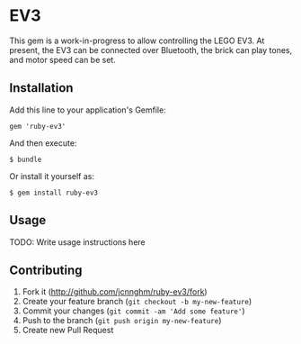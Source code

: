 # EV3

This gem is a work-in-progress to allow controlling the LEGO EV3.  At 
present, the EV3 can be connected over Bluetooth, the brick can play
tones, and motor speed can be set.  

## Installation

Add this line to your application's Gemfile:

    gem 'ruby-ev3'

And then execute:

    $ bundle

Or install it yourself as:

    $ gem install ruby-ev3

## Usage

TODO: Write usage instructions here

## Contributing

1. Fork it (http://github.com/jcnnghm/ruby-ev3/fork)
2. Create your feature branch (`git checkout -b my-new-feature`)
3. Commit your changes (`git commit -am 'Add some feature'`)
4. Push to the branch (`git push origin my-new-feature`)
5. Create new Pull Request
